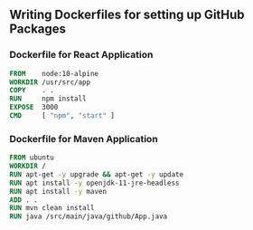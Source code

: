 ## Writing Dockerfiles for setting up GitHub Packages

### Dockerfile for React Application

```Dockerfile
FROM    node:10-alpine 
WORKDIR /usr/src/app
COPY    . .
RUN     npm install
EXPOSE  3000
CMD     [ "npm", "start" ]
```

### Dockerfile for Maven Application

```Dockerfile
FROM ubuntu
WORKDIR /
RUN apt-get -y upgrade && apt-get -y update
RUN apt install -y openjdk-11-jre-headless
RUN apt install -y maven
ADD . .
RUN mvn clean install
RUN java /src/main/java/github/App.java
```